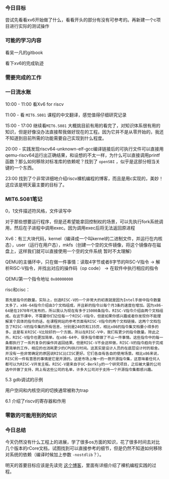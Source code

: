 ### 今日目标

尝试先看看xv6开始做了什么，看看开头的部分有没有可参考的。再新建一个c项目进行实际的测试操作

### 可能的学习内容

看吴一凡的gitbook

看下xv6的完成轨迹

### 需要完成的工作


### 一日流水账

10:00 - 11:00 看Xv6 for riscv

11:00 - 看 `MIT6.S081` 课程的中文翻译，感觉值得仔细研究记录

15:00 - 17:00 继续看`MIT6.S081` 大概挑目前有用的看完了，对知识体系很有用的知识，但是好像没办法直接帮我做好现在的工程。因为它并不是从零开始的，我还不知道到目前所需的功能需要自己实现到什么程度。

20:00 - 实践发现riscv64-unknown-elf-gcc编译链接后的可执行文件可以直接用qemu-riscv64运行出正确结果，和设想的不太一样，为什么可以直接调用printf函数？那么如何移除对标准库的依赖呢？找到了 `openSBI` ，似乎是这部分相当关键的一个东西。

23:00 找到了个非常详细地介绍riscv裸机编程的博客，而且是用c实现的，美妙！这应该是明天最主要的目标了。

### MIT6.S081笔记

0，1文件描述符风格，文件读写中

对于那些想要运行程序，但是还希望能拿回控制权的场景，可以先执行fork系统调用，然后在子进程中调用exec。因为调用exec后将无法返回原进程

Xv6：有三大块代码，kernel（编译成一个叫kernel的二进制文件，并运行在内核态），user（运行在用户态），mkfs（创建一个空的文件镜像，将这个镜像存在磁盘上，这样我们就可以直接使用一个空的文件系统 暂时不太理解）

QEMU的主循环中，只在做一件事情：读取4字节或者8字节的RISC-V指令 -> 解析RISC-V指令，并找出对应的操作码（op code） -> 在软件中执行相应的指令

QEMU第一个指令地址 `0x80000000`

risc和cisc：
```
首先是指令的数量。实际上，创造RISC-V的一个非常大的初衷就是因为Intel手册中指令数量太多了。x86-64指令介绍由3个文档组成，并且新的指令以每个月3条的速度在增加。因为x86-64是在1970年代发布的，所以我认为现在有多于15000条指令。RISC-V指令介绍由两个文档组成。在这节课中，不需要你们记住每一个RISC-V指令，但是如果你感兴趣或者你发现你不能理解某个具体的指令的话，在课程网站的参考页面有RISC-V指令的两个文档链接。这两个文档包含了RISC-V的指令集的所有信息，分别是240页和135页，相比x86的指令集文档要小得多的多。这是有关RISC-V比较好的一个方面。所以在RISC-V中，我们有更少的指令数量。除此之外，RISC-V指令也更加简单。在x86-64中，很多指令都做了不止一件事情。这些指令中的每一条都执行了一系列复杂的操作并返回结果。但是RISC-V不会这样做，RISC-V的指令趋向于完成更简单的工作，相应的也消耗更少的CPU执行时间。这其实是设计人员的在底层设计时的取舍。并没有一些非常确定的原因说RISC比CISC更好。它们各自有各自的使用场景。相比x86来说，RISC另一件有意思的事情是它是开源的。这是市场上唯一的一款开源指令集，这意味着任何人都可以为RISC-V开发主板。RISC-V是来自于UC-Berkly的一个研究项目，之后被大量的公司选中并做了支持，网上有这些公司的名单，许多大公司对于支持一个开源指令集都感兴趣。
```

5.3 gdb调试的示例

用户空间和内核空间的切换通常被称为trap

6.1 介绍了riscv的寄存器和作用

### 零散的可能用到的知识


### 今日总结

今天仍然没有什么工程上的进展，学了很多os方面的知识，花了很多时间去对比几个版本的rCore文档，试图找到可以直接参考的细节，但是仍然不知道如何移除对系统的依赖（编译时候加上参数 `-nostdlib`？）。

明天的首要目标应该是先读完 [这个博客](https://github.com/riscv/riscv-sbi-doc/blob/master/riscv-sbi.adoc#38-function-listing)，里面有详细介绍了裸机编程实践的过程。